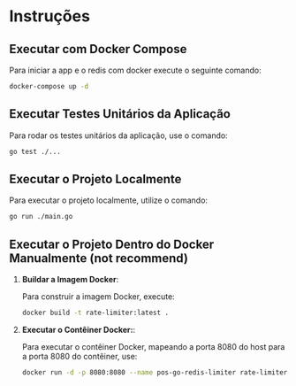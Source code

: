 # Instruções

## Executar com Docker Compose

Para iniciar a app e o redis com docker execute o seguinte comando:

```sh
docker-compose up -d
```

## Executar Testes Unitários da Aplicação

Para rodar os testes unitários da aplicação, use o comando:

```sh
go test ./...
```

## Executar o Projeto Localmente

Para executar o projeto localmente, utilize o comando:

```sh
go run ./main.go
```

## Executar o Projeto Dentro do Docker Manualmente (not recommend)

1. **Buildar a Imagem Docker**:

   Para construir a imagem Docker, execute:

   ```sh
   docker build -t rate-limiter:latest .
   ```

2. **Executar o Contêiner Docker:**:

   Para executar o contêiner Docker, mapeando a porta 8080 do host para a porta 8080 do contêiner, use:

   ```sh
   docker run -d -p 8080:8080 --name pos-go-redis-limiter rate-limiter:latest
   ```

